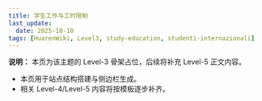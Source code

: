```yaml
---
title: 学生工作与工时限制
last_update:
  date: 2025-10-10
tags: [HuarenWiki, Level3, study-education, studenti-internazionali]
---
```

**说明：** 本页为该主题的 Level-3 骨架占位，后续将补充 Level-5 正文内容。

- 本页用于站点结构搭建与侧边栏生成。
- 相关 Level-4/Level-5 内容将按模板逐步补齐。
